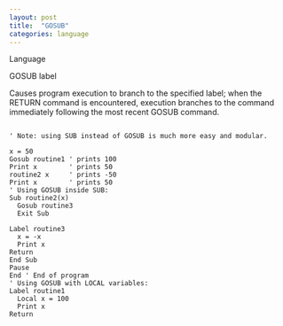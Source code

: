 ```yaml
---
layout: post
title:  "GOSUB"
categories: language
---
```

Language

GOSUB label

Causes program execution to branch to the specified label; when the RETURN command is encountered, execution branches to the command immediately following the most recent GOSUB command.

```

' Note: using SUB instead of GOSUB is much more easy and modular.
  
x = 50
Gosub routine1 ' prints 100
Print x        ' prints 50
routine2 x     ' prints -50
Print x        ' prints 50
' Using GOSUB inside SUB:
Sub routine2(x)
  Gosub routine3
  Exit Sub
  
Label routine3
  x = -x
  Print x      
Return
End Sub
Pause
End ' End of program
' Using GOSUB with LOCAL variables:
Label routine1
  Local x = 100
  Print x
Return

```

